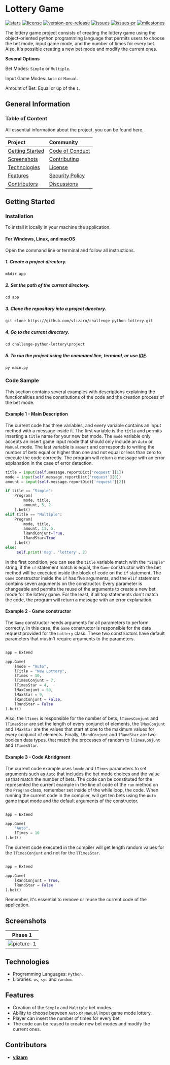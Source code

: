 # Lottery Game
[![stars](https://img.shields.io/github/stars/vlizarn/challenge-python-lottery)](https://github.com/vlizarn/challenge-python-lottery/stargazers)
[![license](https://img.shields.io/github/license/vlizarn/challenge-python-lottery)](https://github.com/vlizarn/challenge-python-lottery/blob/master/LICENSE)
[![version-pre-release](https://img.shields.io/github/v/release/vlizarn/challenge-python-lottery?include_prereleases)](https://github.com/vlizarn/challenge-python-lottery/releases)
[![issues](https://img.shields.io/github/issues/vlizarn/challenge-python-lottery)](https://github.com/vlizarn/challenge-python-lottery/issues)
[![issues-pr](https://img.shields.io/github/issues-pr/vlizarn/challenge-python-lottery)](https://github.com/vlizarn/challenge-python-lottery/pulls)
[![milestones](https://img.shields.io/github/milestones/open/vlizarn/challenge-python-lottery)](https://github.com/vlizarn/challenge-python-lottery/milestones)

The lottery game project consists of creating the lottery game using the object-oriented python programming language that permits users to choose the bet mode, input game mode, and the number of times for every bet. Also, it's possible creating a new bet mode and modify the current ones.

**Several Options**

Bet Modes: `Simple` or `Multiple`.

Input Game Modes: `Auto` or `Manual`.

Amount of Bet: Equal or up of the `1`.

## General Information

### Table of Content

All essential information about the project, you can be found here.

| Project    | Community |
|    :----   |    :----   |
| [Getting Started](#getting-started) | [Code of Conduct](https://github.com/vlizarn/challenge-python-lottery/blob/master/CODE_OF_CONDUCT.md) |
| [Screenshots](#screenshots) | [Contributing](https://github.com/vlizarn/challenge-python-lottery/blob/master/CONTRIBUTING.md)|
| [Technologies](#technologies) | [License](https://github.com/vlizarn/challenge-python-lottery/blob/master/LICENSE) |
| [Features](#features) |[Security Policy](https://github.com/vlizarn/challenge-python-lottery/blob/master/SECURITY.md) |
| [Contributors](#contributor) |[Discussions](https://github.com/vlizarn/challenge-python-lottery/discussions) |

## Getting Started

### Installation

To install it locally in your machine the application.

#### For Windows, Linux, and macOS

Open the command line or terminal and follow all instructions.

##### 1. Create a project directory.

```
mkdir app
```

##### 2. Set the path of the current directory.

```
cd app
```

##### 3. Clone the repository into a project directory.

```
git clone https://github.com/vlizarn/challenge-python-lottery.git
```

##### 4. Go to the current directory.

```
cd challenge-python-lottery\project
```

##### 5. To run the project using the command line, terminal, or use [IDE](https://www.freecodecamp.org/news/what-is-an-ide-in-programming-an-ide-definition-for-developers).

```
py main.py
```

### Code Sample

This section contains several examples with descriptions explaining the functionalities and the constitutions of the code and the creation process of the bet mode.

#### Example 1 - Main Description

The current code has three variables, and every variable contains an input method with a message inside it. The first variable is the `title` and permits inserting a `title` name for your new bet mode. The `mode` variable only accepts an insert game input mode that should only include an `Auto` or `Manual` mode. The last variable is `amount` and corresponds to writing the number of bets equal or higher than one and not equal or less than zero to execute the code correctly. The program will return a message with an error explanation in the case of error detection.

```python
title = input(self.message.reportDict['request'][1])
mode = input(self.message.reportDict['request'][0])
amount = input(self.message.reportDict['request'][2])

if title == "Simple":
    Program(
        mode, title,
        amount, 5, 2
    ).bet()
elif title == "Multiple":
    Program(
        mode, title,
        amount, 11, 5,
        lRandConjunt=True,
        lRandStar=True
    ).bet()
else:
     self.print('msg', 'lottery', 2)
```

In the first condition, you can see the `title` variable match with the `"Simple"` string, if the `if` statement match is equal, the `Game` constructor with the bet method will be executed inside the block of code on the `if` statement. The `Game` constructor inside the `if` has five arguments, and the `elif` statement contains seven arguments on the constructor. Every parameter is changeable and permits the reuse of the arguments to create a new bet mode for the lottery game. For the least, if all top statements don't match the code, the program will return a message with an error explanation.

#### Example 2 - Game constructor

The `Game` constructor needs arguments for all parameters to perform correctly. In this case, the `Game` constructor is responsible for the data request provided for the `Lottery` class. These two constructors have default parameters that mustn't require arguments to the parameters.

```python

app = Extend

app.Game(
    lmode = "Auto", 
    lTitle = "New Lottery",
    lTimes = 10,
    lTimesConjunt = 7,
    lTimesStar = 4,
    lMaxConjunt = 50,
    lMaxStar = 9,
    lRandConjunt = False,
    lRandStar = False
).bet()

```
Also, the `lTimes` is responsible for the number of bets, `lTimesConjunt` and `lTimesStar` are set the length of every conjunct of elements, the `lMaxConjunt` and `lMaxStar` are the values that start at one to the maximum values for every conjunct of elements. Finally, `lRandConjunt` and `lRandStar` are two boolean data types, that match the processes of random to `lTimesConjunt` and `lTimesStar`.

#### Example 3 - Code Abridgment

The current code example uses `lmode` and `lTimes` parameters to set arguments such as `Auto` that includes the bet mode choices and the value `10` that match the number of bets. The code can be constituted for the represented the current example in the line of code of the `run` method on the `Program` class, remember set inside of the while loop, the code. When running the current code in the compiler, will get ten bets using the `Auto` game input mode and the default arguments of the constructor.

```python

app = Extend

app.Game(
    "Auto",
    lTimes = 10
).bet()

```
The current code executed in the compiler will get length random values for the `lTimesConjunt` and not for the `lTimesStar`.

```python

app = Extend

app.Game(
    lRandConjunt = True,
    lRandStar = False
).bet()

```
Remember, it's essential to remove or reuse the current code of the application.

## Screenshots
| Phase 1    |
|    :----:   |
| [![picture-1](https://github.com/vlizarn/storage-demo/blob/master/projects/challenge-python-lottery/images/python-1.png "picture-1")](#screenshots) | 

## Technologies
* Programming Languages: `Python`.
* Libraries: `os`, `sys` and `random`.

## Features 
* Creation of the `Simple` and `Multiple` bet modes.
* Ability to choose between `Auto` or `Manual` input game mode lottery.
* Player can insert the number of times for every bet.
* The code can be reused to create new bet modes and modify the current ones.

## Contributors
* [ **vlizarn** ](https://github.com/vlizarn)
